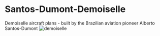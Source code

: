 # Santos-Dumont-Demoiselle
Demoiselle aircraft plans - built by the Brazilian aviation pioneer Alberto Santos-Dumont
![demoiselle](https://github.com/zecruel/Santos-Dumont-Demoiselle/assets/17029180/26eba6f3-4982-411f-a849-32a6697c222d)

